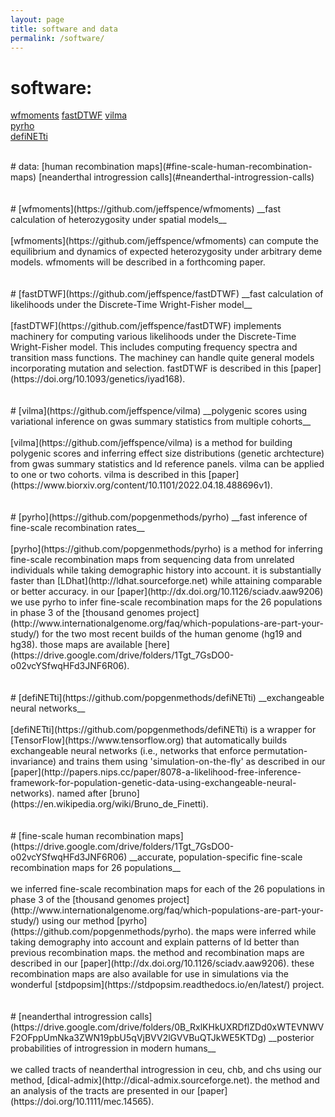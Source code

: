 ```yaml
---
layout: page
title: software and data
permalink: /software/
---
```


# software:
[wfmoments](#wfmoments) 
[fastDTWF](#fastdtwf) 
[vilma](#vilma)  
[pyrho](#pyrho)  
[defiNETti](#definetti)  

<br>
# data:
[human recombination maps](#fine-scale-human-recombination-maps)  
[neanderthal introgression calls](#neanderthal-introgression-calls)
<br>
<br>
<br>
# [wfmoments](https://github.com/jeffspence/wfmoments)
__fast calculation of heterozygosity under spatial models__
<br>
<br>
[wfmoments](https://github.com/jeffspence/wfmoments) can compute
the equilibrium and dynamics of expected heterozygosity under arbitrary
deme models. wfmoments will be described in a forthcoming paper.

<br>
<br>
<br>
# [fastDTWF](https://github.com/jeffspence/fastDTWF)
__fast calculation of likelihoods under the Discrete-Time Wright-Fisher model__
<br>
<br>
[fastDTWF](https://github.com/jeffspence/fastDTWF)
implements machinery for computing various likelihoods under the
Discrete-Time Wright-Fisher model. This includes computing frequency spectra and
transition mass functions. The machiney can handle quite general models incorporating
mutation and selection.  fastDTWF is described in this [paper](https://doi.org/10.1093/genetics/iyad168).

<br>
<br>
<br>
# [vilma](https://github.com/jeffspence/vilma)
__polygenic scores using variational inference on gwas summary statistics from multiple cohorts__
<br>
<br>
[vilma](https://github.com/jeffspence/vilma) is a method for building
polygenic scores and inferring effect size distributions (genetic archtecture)
from gwas summary statistics and ld reference panels. vilma can be applied
to one or two cohorts. vilma is described in this
[paper](https://www.biorxiv.org/content/10.1101/2022.04.18.488696v1).

<br>
<br>
<br>
# [pyrho](https://github.com/popgenmethods/pyrho)
__fast inference of fine-scale recombination rates__ 
<br>
<br>
[pyrho](https://github.com/popgenmethods/pyrho) is a method for inferring
fine-scale recombination maps from sequencing data from unrelated individuals
while taking demographic history into account.
it is substantially faster than [LDhat](http://ldhat.sourceforge.net) while 
attaining comparable or better accuracy. in our
[paper](http://dx.doi.org/10.1126/sciadv.aaw9206)
we use pyrho to infer fine-scale recombination maps for the 26 populations in phase 3
of the
[thousand genomes project](http://www.internationalgenome.org/faq/which-populations-are-part-your-study/)
for the two most recent builds of the human genome (hg19 and hg38).
those maps are available
[here](https://drive.google.com/drive/folders/1Tgt_7GsDO0-o02vcYSfwqHFd3JNF6R06).

<br>
<br>
<br>
# [defiNETti](https://github.com/popgenmethods/defiNETti)
__exchangeable neural networks__ 
<br>
<br>
[defiNETti](https://github.com/popgenmethods/defiNETti) is a wrapper for
[TensorFlow](https://www.tensorflow.org) that automatically builds
exchangeable neural networks (i.e., networks that enforce
permutation-invariance) and trains them using
'simulation-on-the-fly' as described in our
[paper](http://papers.nips.cc/paper/8078-a-likelihood-free-inference-framework-for-population-genetic-data-using-exchangeable-neural-networks).  named after
[bruno](https://en.wikipedia.org/wiki/Bruno_de_Finetti).

<br>
<br>
<br>
# [fine-scale human recombination maps](https://drive.google.com/drive/folders/1Tgt_7GsDO0-o02vcYSfwqHFd3JNF6R06)
__accurate, population-specific fine-scale recombination maps
for 26 populations__ 
<br>
<br>
we inferred fine-scale recombination maps for each of the 26 populations
in phase 3 of the
[thousand genomes project](http://www.internationalgenome.org/faq/which-populations-are-part-your-study/)
using our method
[pyrho](https://github.com/popgenmethods/pyrho).  the maps were
inferred while taking demography into account and explain patterns of
ld better than previous recombination maps.  the method and recombination
maps are described in our
[paper](http://dx.doi.org/10.1126/sciadv.aaw9206).
these recombination maps are also available for use in simulations
via the wonderful [stdpopsim](https://stdpopsim.readthedocs.io/en/latest/) project.


<br>
<br>
<br>
# [neanderthal introgression calls](https://drive.google.com/drive/folders/0B_RxlKHkUXRDflZDd0xWTEVNWVF2OFppUmNka3ZWN19pbU5qVjBVV2lGVVBuQTJkWE5KTDg)
__posterior probabilities of introgression in modern humans__ 
<br>
<br>
we called tracts of neanderthal introgression in ceu, chb, and chs using our
method, [dical-admix](http://dical-admix.sourceforge.net).
the method and an analysis of the tracts are presented in our
[paper](https://doi.org/10.1111/mec.14565).
